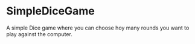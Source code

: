 # SimpleDiceGame
A simple Dice game where you can choose hoy many rounds you want to play against the computer. 
